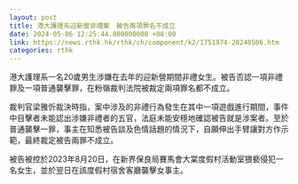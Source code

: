 ```yaml
---
layout: post
title: 港大護理系迎新營非禮案　被告兩項罪名不成立
date: 2024-05-06 12:25:44.000000000 +08:00
link: https://news.rthk.hk/rthk/ch/component/k2/1751974-20240506.htm
categories: rthk
---
```


港大護理系一名20歲男生涉嫌在去年的迎新營期間非禮女生。被告否認一項非禮罪及一項普通襲擊罪，在粉嶺裁判法院被裁定兩項罪名都不成立。

裁判官梁雅忻裁決時指，案中涉及的非禮行為發生在其中一項遊戲進行期間，事件中目擊者未能認出涉嫌非禮者的五官，法庭未能安穩地確認被告就是涉案者。至於普通襲擊一罪，事主在知悉被告談及色情話題的情況下，自願伸出手臂讓對方作示範，最終裁定被告兩罪不成立。

被告被控於2023年8月20日，在新界保良局賽馬會大棠度假村活動室猥褻侵犯一名女生，並於翌日在該度假村宿舍客廳襲擊女事主。

